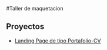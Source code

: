 #Taller de maquetacion

## Proyectos

- [Landing Page de tipo Portafolio-CV](https://victorSistem.github.io/Maquetacion-Web.git/portafolio-cv)
